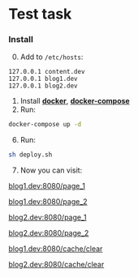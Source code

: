 # Test task

### Install

0. Add to `/etc/hosts`:
```
127.0.0.1 content.dev
127.0.0.1 blog1.dev
127.0.0.1 blog2.dev
```
1. Install **[docker](https://docs.docker.com/engine/installation/linux/ubuntu/)**, **[docker-compose](https://docs.docker.com/compose/install/)**
2. Run:
```sh
docker-compose up -d
```
6. Run:
```sh
sh deploy.sh
```
7. Now you can visit: 

[blog1.dev:8080/page_1](http://blog1.dev:8080/page_1)

[blog1.dev:8080/page_2](http://blog1.dev:8080/page_2)

[blog2.dev:8080/page_1](http://blog2.dev:8080/page_1)

[blog2.dev:8080/page_2](http://blog2.dev:8080/page_2)

[blog1.dev:8080/cache/clear](http://blog1.dev:8080/cache/clear)

[blog2.dev:8080/cache/clear](http://blog2.dev:8080/cache/clear)
